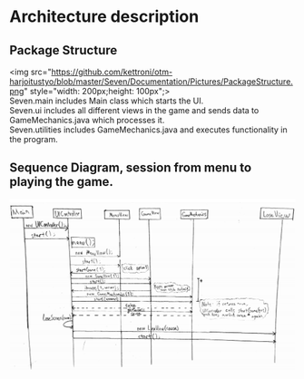 # Architecture description

## Package Structure  
<img src="https://github.com/kettroni/otm-harjoitustyo/blob/master/Seven/Documentation/Pictures/PackageStructure.png" style="width: 200px;height: 100px";>  
Seven.main includes Main class which starts the UI.  
Seven.ui includes all different views in the game and sends data to GameMechanics.java which processes it.  
Seven.utilities includes GameMechanics.java and executes functionality in the program.  

## Sequence Diagram, session from menu to playing the game.  
<img src="https://github.com/kettroni/otm-harjoitustyo/blob/master/Seven/Documentation/Pictures/SequenceDiagram1.png">
